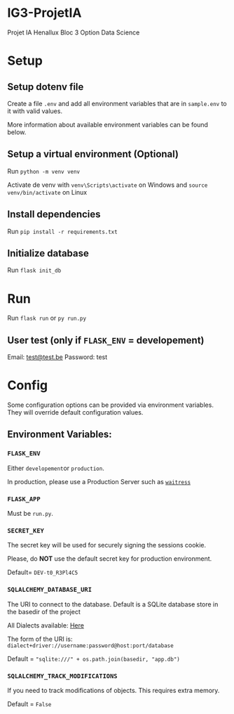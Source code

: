 # IG3-ProjetIA

Projet IA Henallux Bloc 3 Option Data Science

# Setup

## Setup dotenv file

Create a file `.env` and add all environment variables that are in `sample.env` to it with valid values.

More information about available environment variables can be found below.

## Setup a virtual environment (Optional)

Run `python -m venv venv`

Activate de venv with `venv\Scripts\activate` on Windows and `source venv/bin/activate` on Linux

## Install dependencies

Run `pip install -r requirements.txt`

## Initialize database

Run `flask init_db`

# Run

Run `flask run` or `py run.py`

## User test (only if `FLASK_ENV` = developement)

Email: test@test.be
Password: test

# Config

Some configuration options can be provided via environment variables.
They will override default configuration values.

## Environment Variables:

### `FLASK_ENV`

Either `developement`or `production`.

In production, please use a Production Server such as [`waitress`](https://docs.pylonsproject.org/projects/waitress/en/stable/)

### `FLASK_APP`

Must be `run.py`.

### `SECRET_KEY`

The secret key will be used for securely signing the sessions cookie.

Please, do **NOT** use the default secret key for production environment.

Default= `DEV-t0_R3Pl4C5`

### `SQLALCHEMY_DATABASE_URI`

The URI to connect to the database. Default is a SQLite database store in the basedir of the project

All Dialects available: [Here](https://docs.sqlalchemy.org/en/14/dialects/)

The form of the URI is: `dialect+driver://username:password@host:port/database`

Default = `"sqlite:///" + os.path.join(basedir, "app.db")`

### `SQLALCHEMY_TRACK_MODIFICATIONS`

If you need to track modifications of objects. This requires extra memory.

Default = `False`
